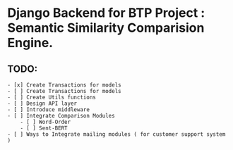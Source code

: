 # Django Backend for BTP Project : Semantic Similarity Comparision Engine.

## TODO:
	- [x] Create Transactions for models
	- [ ] Create Transactions for models
	- [ ] Create Utils functions
	- [ ] Design API layer
	- [ ] Introduce middleware
	- [ ] Integrate Comparison Modules
		- [ ] Word-Order
		- [ ] Sent-BERT
	- [ ] Ways to Integrate mailing modules ( for customer support system )








